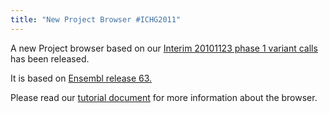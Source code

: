 ```yaml
---
title: "New Project Browser #ICHG2011"
---
```

                    
A new Project browser based on our [Interim 20101123 phase 1 variant calls](ftp://ftp.1000genomes.ebi.ac.uk/vol1/ftp/release/20101123/interim_phase1_release/) has been released.

It is based on [Ensembl release 63.](http://jun2011.archive.ensembl.org/info/website/news.html)

Please read our [tutorial document](ftp://ftp.1000genomes.ebi.ac.uk/vol1/ftp/technical/browser/1000genomes_browser_main_project_20101123/20111013_ensembl_browser_63.doc) for more information about the browser.
